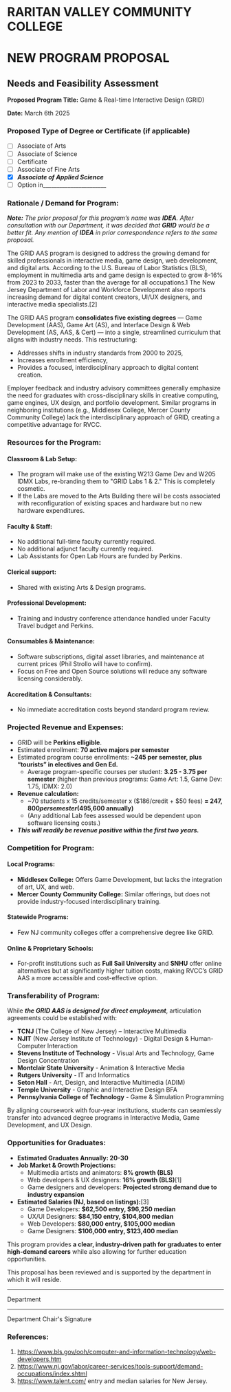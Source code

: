 # RARITAN VALLEY COMMUNITY COLLEGE

# NEW PROGRAM PROPOSAL
## Needs and Feasibility Assessment


**Proposed Program Title:** Game & Real-time Interactive Design (GRID)

**Date:** March 6th 2025
  
### Proposed Type of Degree or Certificate (if applicable)

- [ ] Associate of Arts 
- [ ] Associate of Science 
- [ ] Certificate
- [ ] Associate of Fine Arts 
- [x] ***Associate of Applied Science***
- [ ] Option in_______________________

### Rationale / Demand for Program:

***Note:** The prior proposal for this program’s name was **IDEA**. After consultation with our Department, it was decided that **GRID** would be a better fit. Any mention of **IDEA** in prior correspondence refers to the same proposal.*

The GRID AAS program is designed to address the growing demand for skilled professionals in interactive media, game design, web development, and digital arts. According to the U.S. Bureau of Labor Statistics (BLS), employment in multimedia arts and game design is expected to grow 8-16% from 2023 to 2033, faster than the average for all occupations.1 The New Jersey Department of Labor and Workforce Development also reports increasing demand for digital content creators, UI/UX designers, and interactive media specialists.[2]

The GRID AAS program **consolidates five existing degrees** — Game Development (AAS), Game Art (AS), and Interface Design & Web Development (AS, AAS, & Cert) — into a single, streamlined curriculum that aligns with industry needs. This restructuring:

- Addresses shifts in industry standards from 2000 to 2025,
- Increases enrollment efficiency,
- Provides a focused, interdisciplinary approach to digital content creation.

Employer feedback and industry advisory committees generally emphasize the need for graduates with cross-disciplinary skills in creative computing, game engines, UX design, and portfolio development. Similar programs in neighboring institutions (e.g., Middlesex College, Mercer County Community College) lack the interdisciplinary approach of GRID, creating a competitive advantage for RVCC.

### Resources for the Program:

#### Classroom & Lab Setup: 
- The program will make use of the existing W213 Game Dev and W205 IDMX Labs, re-branding them to "GRID Labs 1 & 2." This is completely cosmetic.
- If the Labs are moved to the Arts Building there will be costs associated with reconfiguration of existing spaces and hardware but no new hardware expenditures.

#### Faculty & Staff:
- No additional full-time faculty currently required. 
- No additional adjunct faculty currently required.
- Lab Assistants for Open Lab Hours are funded by Perkins.

#### Clerical support:
- Shared with existing Arts & Design programs.

#### Professional Development:
- Training and industry conference attendance handled under Faculty Travel budget and Perkins.

#### Consumables & Maintenance: 
- Software subscriptions, digital asset libraries, and maintenance at current prices (Phil Strollo will have to confirm).
- Focus on Free and Open Source solutions will reduce any software licensing considerably.

#### Accreditation & Consultants: 
- No immediate accreditation costs beyond standard program review.
                                                               
### Projected Revenue and Expenses:

- GRID will be **Perkins elligible**.
- Estimated enrollment: **70 active majors per semester**
- Estimated program course enrollments: **~245 per semester, plus “tourists” in electives and Gen Ed.**
    - Average program-specific courses per student: **3.25 - 3.75 per semester** (higher than previous programs: Game Art: 1.5, Game Dev: 1.75, IDMX: 2.0)
- **Revenue calculation:**
    - ~70 students x 15 credits/semester x ($186/credit + $50 fees) **= $247,800 per semester ($495,600 annually)**
    - (Any additional Lab fees assessed would be dependent upon software licensing costs.)
- ***This will readily be revenue positive within the first two years.***

### Competition for Program:

#### Local Programs:
- **Middlesex College:** Offers Game Development, but lacks the integration of art, UX, and web.
- **Mercer County Community College:** Similar offerings, but does not provide industry-focused interdisciplinary training.

#### Statewide Programs:
- Few NJ community colleges offer a comprehensive degree like GRID.

#### Online & Proprietary Schools:
- For-profit institutions such as **Full Sail University** and **SNHU** offer online alternatives but at significantly higher tuition costs, making RVCC’s GRID AAS a more accessible and cost-effective option.

### Transferability of Program:

While ***the GRID AAS is designed for direct employment***, articulation agreements could be established with:

- **TCNJ** (The College of New Jersey) – Interactive Multimedia
- **NJIT** (New Jersey Institute of Technology) - Digital Design & Human-Computer Interaction
- **Stevens Institute of Technology** -  Visual Arts and Technology, Game Design Concentration
- **Montclair State University** - Animation & Interactive Media
- **Rutgers University** - IT and Informatics
- **Seton Hall** - Art, Design, and Interactive Multimedia (ADIM)
- **Temple University** - Graphic and Interactive Design BFA
- **Pennsylvania College of Technology** - Game & Simulation Programming

By aligning coursework with four-year institutions, students can seamlessly transfer into advanced degree programs in Interactive Media, Game Development, and UX Design.


### Opportunities for Graduates:

- **Estimated Graduates Annually: 20-30**
- **Job Market & Growth Projections:**
    - Multimedia artists and animators: **8% growth (BLS)**
    - Web developers & UX designers: **16% growth (BLS)**[1]
    - Game designers and developers: **Projected strong demand due to industry expansion**
- **Estimated Salaries (NJ, based on listings):**[3]
    - Game Developers: **$62,500 entry, $96,250 median**
    - UX/UI Designers: **$84,150 entry, $104,800 median**
    - Web Developers: **$80,000 entry,  $105,000 median**
    - Game Designers: **$106,000 entry, $123,400 median**

This program provides **a clear, industry-driven path for graduates to enter high-demand careers** while also allowing for further education opportunities.


This proposal has been reviewed and is supported by the department in which it will reside.



____________________________
Department

____________________________
Department Chair's Signature


### References:
1. https://www.bls.gov/ooh/computer-and-information-technology/web-developers.htm 
2. https://www.nj.gov/labor/career-services/tools-support/demand-occupations/index.shtml 
3. https://www.talent.com/ entry and median salaries for New Jersey.